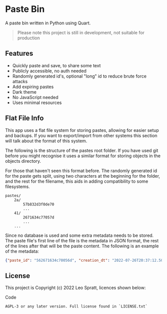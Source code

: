 # Paste Bin
A paste bin written in Python using Quart.

> Please note this project is still in development, not suitable for production

## Features
- Quickly paste and save, to share some text
- Publicly accessible, no auth needed
- Randomly generated id's, optional "long" id to reduce brute force attacks
- Add expiring pastes
- Dark theme
- No JavaScript needed
- Uses minimal resources

## Flat File Info
This app uses a flat file system for storing pastes, allowing for easier setup and backups. If you want to export/import from other systems this section will talk about the format of this system.

The following is the structure of the pastes root folder. If you have used git before you might recognise it uses a similar format for storing objects in the objects directory.

For those that haven't seen this format before. The randomly generated id for the paste gets split, using two characters at the beginning for the folder, and the rest for the filename, this aids in adding compatibility to some filesystems.

```
pastes/
    2a/
        57b832d3f0de70
        ...
    41/
        2671634c77057d
        ...
    ...
```

Since no database is used and some extra metadata needs to be stored. The paste file's first line of the file is the metadata in JSON format, the rest of the lines after that will be the paste content. The following is an example of the metadata:

```json
{"paste_id": "562671634c70056d", "creation_dt": "2022-07-26T20:37:12.508930", "expire_dt": null}
```

## License
This project is Copyright (c) 2022 Leo Spratt, licences shown below:

Code

    AGPL-3 or any later version. Full license found in `LICENSE.txt`
